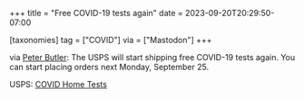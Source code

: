 +++
title = "Free COVID-19 tests again"
date = 2023-09-20T20:29:50-07:00

[taxonomies]
tag = ["COVID"]
via = ["Mastodon"]
+++

via [Peter Butler](https://mas.to/@peterbutler/111099263050739635): The USPS will start shipping free COVID-19 tests again. You can start placing orders next Monday, September 25.

<!-- more -->

USPS: [COVID Home Tests](https://special.usps.com/testkits)

